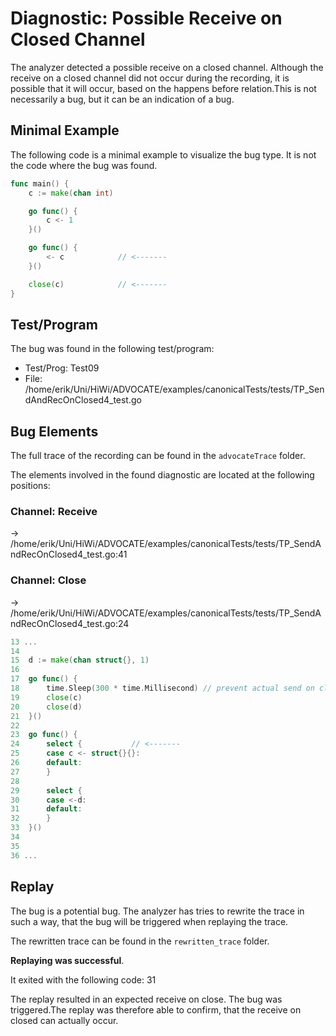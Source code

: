 # Diagnostic: Possible Receive on Closed Channel

The analyzer detected a possible receive on a closed channel.
Although the receive on a closed channel did not occur during the recording, it is possible that it will occur, based on the happens before relation.This is not necessarily a bug, but it can be an indication of a bug.

## Minimal Example
The following code is a minimal example to visualize the bug type. It is not the code where the bug was found.

```go
func main() {
    c := make(chan int)

    go func() {
        c <- 1
    }()

    go func() {
        <- c            // <-------
    }()

    close(c)            // <-------
}
```

## Test/Program
The bug was found in the following test/program:

- Test/Prog:  Test09
- File:  /home/erik/Uni/HiWi/ADVOCATE/examples/canonicalTests/tests/TP_SendAndRecOnClosed4_test.go

## Bug Elements
The full trace of the recording can be found in the `advocateTrace` folder.

The elements involved in the found diagnostic are located at the following positions:

###  Channel: Receive
-> /home/erik/Uni/HiWi/ADVOCATE/examples/canonicalTests/tests/TP_SendAndRecOnClosed4_test.go:41


###  Channel: Close
-> /home/erik/Uni/HiWi/ADVOCATE/examples/canonicalTests/tests/TP_SendAndRecOnClosed4_test.go:24
```go
13 ...
14 
15 	d := make(chan struct{}, 1)
16 
17 	go func() {
18 		time.Sleep(300 * time.Millisecond) // prevent actual send on closed channel
19 		close(c)
20 		close(d)
21 	}()
22 
23 	go func() {
24 		select {           // <-------
25 		case c <- struct{}{}:
26 		default:
27 		}
28 
29 		select {
30 		case <-d:
31 		default:
32 		}
33 	}()
34 
35 
36 ...
```


## Replay
The bug is a potential bug.
The analyzer has tries to rewrite the trace in such a way, that the bug will be triggered when replaying the trace.

The rewritten trace can be found in the `rewritten_trace` folder.

**Replaying was successful**.

It exited with the following code: 31

The replay resulted in an expected receive on close. The bug was triggered.The replay was therefore able to confirm, that the receive on closed can actually occur.


